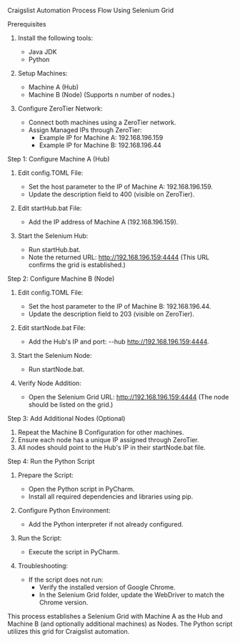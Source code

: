 Craigslist Automation Process Flow Using Selenium Grid

Prerequisites
1. Install the following tools:
   - Java JDK
   - Python

2. Setup Machines:
   - Machine A (Hub)
   - Machine B (Node)
   (Supports n number of nodes.)

3. Configure ZeroTier Network:
   - Connect both machines using a ZeroTier network.
   - Assign Managed IPs through ZeroTier:
     - Example IP for Machine A: 192.168.196.159
     - Example IP for Machine B: 192.168.196.44


Step 1: Configure Machine A (Hub)

1. Edit config.TOML File:
   - Set the host parameter to the IP of Machine A: 192.168.196.159.
   - Update the description field to 400 (visible on ZeroTier).

2. Edit startHub.bat File:
   - Add the IP address of Machine A (192.168.196.159).

3. Start the Selenium Hub:
   - Run startHub.bat.
   - Note the returned URL:
     http://192.168.196.159:4444
     (This URL confirms the grid is established.)


Step 2: Configure Machine B (Node)

1. Edit config.TOML File:
   - Set the host parameter to the IP of Machine B: 192.168.196.44.
   - Update the description field to 203 (visible on ZeroTier).

2. Edit startNode.bat File:
   - Add the Hub's IP and port:
     --hub http://192.168.196.159:4444.

3. Start the Selenium Node:
   - Run startNode.bat.

4. Verify Node Addition:
   - Open the Selenium Grid URL:
     http://192.168.196.159:4444
     (The node should be listed on the grid.)


Step 3: Add Additional Nodes (Optional)

1. Repeat the Machine B Configuration for other machines.
2. Ensure each node has a unique IP assigned through ZeroTier.
3. All nodes should point to the Hub's IP in their startNode.bat file.


Step 4: Run the Python Script

1. Prepare the Script:
   - Open the Python script in PyCharm.
   - Install all required dependencies and libraries using pip.

2. Configure Python Environment:
   - Add the Python interpreter if not already configured.

3. Run the Script:
   - Execute the script in PyCharm.

4. Troubleshooting:
   - If the script does not run:
     - Verify the installed version of Google Chrome.
     - In the Selenium Grid folder, update the WebDriver to match the Chrome version.


This process establishes a Selenium Grid with Machine A as the Hub and Machine B (and optionally additional machines) as Nodes. The Python script utilizes this grid for Craigslist automation.

